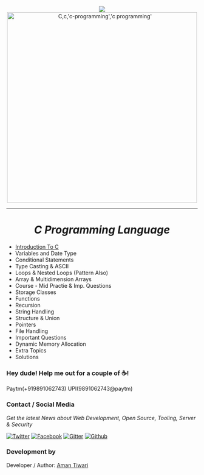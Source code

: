 <p align="center">
 <img src="https://badges.frapsoft.com/os/v3/open-source-200x33.png?v=103">
 <img src="https://github.com/amantiwari8861/C_Batch_11_to_12/blob/master/C.jpg" alt="C,c,'c-programming','c programming'") height="500vh" >
  </p>
<hr>
<h1 align="center"><i>C Programming Language</i></h1>

- [Introduction To C](#01-Introduction_to_c)
- Variables and Date Type
- Conditional Statements
- Type Casting & ASCII
- Loops & Nested Loops (Pattern Also)
- Array & Multidimension Arrays
- Course - Mid Practie &   Imp. Questions
- Storage Classes
- Functions 
- Recursion
- String Handling
- Structure & Union
- Pointers
- File Handling 
- Important Questions
- Dynamic Memory Allocation
- Extra Topics 
- Solutions

### Hey dude! Help me out for a couple of ☕!
Paytm(+919891062743)     UPI(9891062743@paytm)

### Contact / Social Media

*Get the latest News about Web Development, Open Source, Tooling, Server & Security*

[![Twitter](https://github.frapsoft.com/social/twitter.png)](https://twitter.com/amantiwari8861/)
[![Facebook](https://github.frapsoft.com/social/facebook.png)](https://www.facebook.com/amantiwari8861/)
[![Gitter](https://github.frapsoft.com/social/gitter.png)](https://gitter.im/GNIITwala/community/)
[![Github](https://github.frapsoft.com/social/github.png)](https://github.com/ellerbrock/)

### Development by

Developer / Author: [Aman Tiwari](https://github.com/amantiwari8861/)
